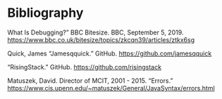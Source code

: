 # Bibliography

What Is Debugging?” BBC Bitesize. BBC, September 5, 2019.
https://www.bbc.co.uk/bitesize/topics/zkcqn39/articles/ztkx6sg

Quick, James “Jamesqquick.” GitHub.
https://github.com/jamesqquick

“RisingStack.” GitHub.
https://github.com/risingstack

Matuszek, David. Director of MCIT, 2001 - 2015. “Errors.”
https://www.cis.upenn.edu/~matuszek/General/JavaSyntax/errors.html
